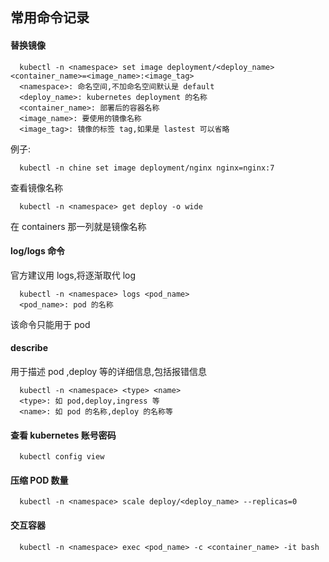 ## 常用命令记录

#### 替换镜像
```
  kubectl -n <namespace> set image deployment/<deploy_name> <container_name>=<image_name>:<image_tag>
  <namespace>: 命名空间,不加命名空间默认是 default
  <deploy_name>: kubernetes deployment 的名称
  <container_name>: 部署后的容器名称
  <image_name>: 要使用的镜像名称
  <image_tag>: 镜像的标签 tag,如果是 lastest 可以省略
```
例子:
```
  kubectl -n chine set image deployment/nginx nginx=nginx:7
```
查看镜像名称
```
  kubectl -n <namespace> get deploy -o wide
```
在 containers 那一列就是镜像名称

#### log/logs 命令
官方建议用 logs,将逐渐取代 log
```
  kubectl -n <namespace> logs <pod_name>
  <pod_name>: pod 的名称
```
该命令只能用于 pod

#### describe
用于描述 pod ,deploy 等的详细信息,包括报错信息
```
  kubectl -n <namespace> <type> <name>
  <type>: 如 pod,deploy,ingress 等
  <name>: 如 pod 的名称,deploy 的名称等
```

#### 查看 kubernetes 账号密码
```
  kubectl config view
```

#### 压缩 POD 数量
```
  kubectl -n <namespace> scale deploy/<deploy_name> --replicas=0
```

#### 交互容器
```
  kubectl -n <namespace> exec <pod_name> -c <container_name> -it bash
```

